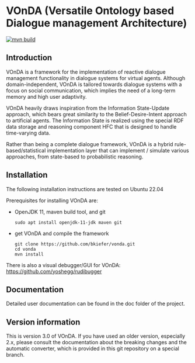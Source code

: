 # VOnDA (Versatile Ontology based Dialogue management Architecture)

[![mvn build](https://github.com/bkiefer/vonda/actions/workflows/maven.yml/badge.svg)](https://github.com/bkiefer/vonda/actions/workflows/maven.yml)

## Introduction

VOnDA is a framework for the implementation of reactive dialogue management
functionality in dialogue systems for virtual agents. Although
domain-independent, VOnDA is tailored towards dialogue systems with a focus on
social communication, which implies the need of a long-term memory and high
user adaptivity.

VOnDA heavily draws inspiration from the Information State-Update approach,
which bears great similarity to the Belief-Desire-Intent approach to artificial
agents. The Information State is realized using the special RDF data storage
and reasoning component HFC that is designed to handle time-varying data.

Rather than being a complete dialogue framework, VOnDA is a hybrid
rule-based/statistical implementation layer that can implement / simulate
various approaches, from state-based to probabilistic reasoning.

## Installation

The following installation instructions are tested on Ubuntu 22.04

Prerequisites for installing VOnDA are:
- OpenJDK 11, maven build tool, and git
  ```
  sudo apt install openjdk-11-jdk maven git
  ```

- get VOnDA and compile the framework
  ```
  git clone https://github.com/bkiefer/vonda.git
  cd vonda
  mvn install
  ```

There is also a visual debugger/GUI for VOnDA: https://github.com/yoshegg/rudibugger

## Documentation

Detailed user documentation can be found in the doc folder of the project.

## Version information

This is version 3.0 of VOnDA. If you have used an older version,
especially 2.x, please consult the documentation about the breaking
changes and the automatic converter, which is provided in this git
repository on a special branch.

